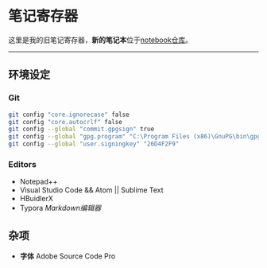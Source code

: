 # 笔记寄存器

这里是我的旧笔记寄存器，**新的笔记本**位于[notebook仓库](https://github.com/lightyears1998/notebook)。

---

## 环境设定

### Git

```bash
git config "core.ignorecase" false
git config "core.autocrlf" false
git config --global "commit.gpgsign" true
git config --global "gpg.program" "C:\Program Files (x86)\GnuPG\bin\gpg.exe"
git config --global "user.signingkey" "26D4F2F9"
```

### Editors

- Notepad++
- Visual Studio Code && Atom || Sublime Text
- HBuidlerX
- Typora *Markdown编辑器*

## 杂项

- **字体** Adobe Source Code Pro

